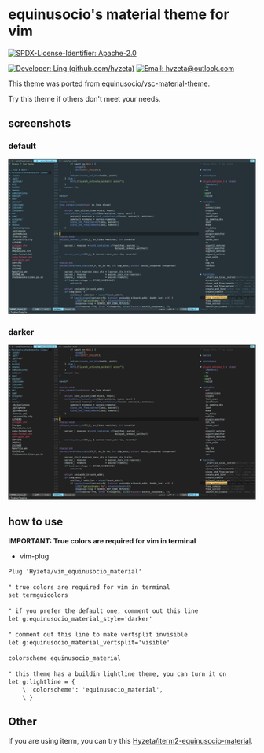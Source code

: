 # equinusocio's material theme for vim

[![SPDX-License-Identifier: Apache-2.0](https://img.shields.io/static/v1.svg?label=SPDX-License-Identifier&message=Apache-2.0&logoColor=ffffff&labelColor=565b60&color=e72565&style=flat&logo=spdx)](https://spdx.org/licenses/Apache-2.0.html)

[![Developer: Ling (github.com/hyzeta)](https://img.shields.io/static/v1.svg?label=Developer&message=Ling%20%28github.com/hyzeta%29&logoColor=ffffff&labelColor=565b60&color=d242c1&style=flat&logo=github)](https://github.com/hyzeta)
[![Email: hyzeta@outlook.com](https://img.shields.io/static/v1.svg?label=Email&message=hyzeta%40outlook.com&logoColor=ffffff&labelColor=565b60&color=d242c1&style=flat&logo=gmail)](mailto:hyzeta@outlook.com)

This theme was ported from [equinusocio/vsc-material-theme](https://github.com/equinusocio/vsc-material-theme).

Try this theme if others don't meet your needs.

## screenshots

### default

![](./screenshots/0.png)

### darker

![](./screenshots/1.png)

## how to use

**IMPORTANT: True colors are required for vim in terminal**

* vim-plug

```vim
Plug 'Hyzeta/vim_equinusocio_material'

" true colors are required for vim in terminal
set termguicolors

" if you prefer the default one, comment out this line
let g:equinusocio_material_style='darker'

" comment out this line to make vertsplit invisible
let g:equinusocio_material_vertsplit='visible'

colorscheme equinusocio_material

" this theme has a buildin lightline theme, you can turn it on
let g:lightline = {
    \ 'colorscheme': 'equinusocio_material',
    \ }
```

## Other

If you are using iterm, you can try this [Hyzeta/iterm2-equinusocio-material](https://github.com/Hyzeta/iterm2-equinusocio-material).

